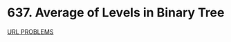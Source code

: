 # 637. Average of Levels in Binary Tree
[URL PROBLEMS](https://leetcode.com/problems/average-of-levels-in-binary-tree/)